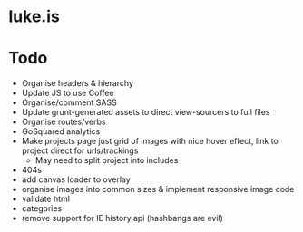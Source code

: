 luke.is
=======

# Todo
* Organise headers & hierarchy
* Update JS to use Coffee
* Organise/comment SASS
* Update grunt-generated assets to direct view-sourcers to full files
* Organise routes/verbs
* GoSquared analytics
* Make projects page just grid of images with nice hover effect, link to project direct for urls/trackings
  * May need to split project into includes
* 404s
* add canvas loader to overlay
* organise images into common sizes & implement responsive image code
* validate html
* categories
* remove support for IE history api (hashbangs are evil)
